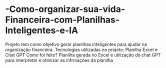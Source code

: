 # -Como-organizar-sua-vida-Financeira-com-Planilhas-Inteligentes-e-IA
Projeto tem como objetivo gerar planilhas inteligentes para ajudar na organização financeira.
Tecnologias utilizadas no projeto: Planilha Excel e Chat GPT
Como foi feito?
Planilha gerada no Excel e utilização do chat GPT para interpretar e otimizar as infrmações da planilha
